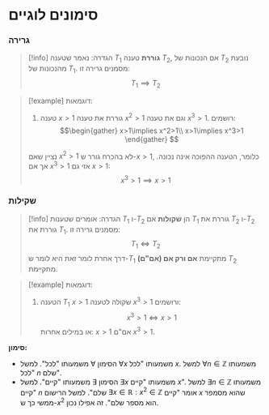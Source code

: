 # סימונים לוגיים

 
 ### גרירה
 >[!info] הגדרה:
נאמר שטענה $T_1$ **גוררת** טענה $T_2$, אם הנכונות של $T_2$ נובעת מהנכונות של $T_1$. מסמנים גרירה זו:
$$T_{1}\implies T_{2}$$

>[!example] דוגמאות:
> 1. טענה $x>1$ גוררת את טענה $x^2>1$ וגם את טענה $x^3>1$. רושמים:
> $$\begin{gather}
> x>1\implies x^2>1\\
> x>1\implies x^3>1
> \end{gather}
> $$
> 
> נציין שאם $x^2>1$ לא בהכרח גורר ש-$x>1$, כלומר, הטענה ההפוכה אינה נכונה. אך אם $x^3>1$ אזי גם $x>1$:
> $$x^3>1\implies x>1$$

### שקילות
>[!info] הגדרה:
> אומרים שטענות $T_1$ ו-$T_2$ הן **שקולות** אם $T_1$ גוררת את $T_2$ ו-$T_2$ גוררת את $T_1$. מסמנים גרירה זו:
> $$T_{1}\iff T_{2}$$
> דרך אחרת לומר זאת היא לומר ש-$T_1$ מתקיימת **אם ורק אם (אם"ם)** $T_2$ מתקיימת.
> 

>[!example] דוגמאות:
> 1. הטענה $T_1$ $x>1$ שקולה לטענה $x^3>1$ ורושמים:
> $$ x^3>1 \iff x>1$$
> או במילים אחרות: $x>1$ אם"ם $x^3>1$.
> 

**סימון:**
- הסימון $\forall$ משמעותו "לכל". למשל $\forall x$ משמעותו "לכל $x$. למשל $\forall n \in \mathbb{Z}$ משמעותו "לכל $n$ שלם".
- הסימון $\exists$ משמעותו "קיים". למשל $\exists x$ משמעותו "קיים $x$". למשל $\exists n \in \mathbb{Z}$ משמעותו "קיים $n$ שלם". למשל הרישום $\exists x\in\mathbb{R}:x^2\in\mathbb{Z}$ אומר "קיים $x$ שהוא מסמפר ממשי כך ש-$x^2$ הוא מספר שלם". זה אפילו נכון.